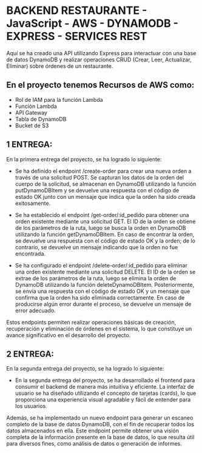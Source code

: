 # BACKEND RESTAURANTE - JavaScript - AWS - DYNAMODB - EXPRESS - SERVICES REST 

Aquí se ha creado una API utilizando Express para interactuar con una base de datos DynamoDB y realizar operaciones CRUD (Crear, Leer, Actualizar, Eliminar) sobre órdenes de un restaurante.

## En el proyecto tenemos Recursos de AWS como: 
- Rol de IAM para la función Lambda
- Función Lambda
- API Gateway
- Tabla de DynamoDB
- Bucket de S3

## 1 ENTREGA: 
En la primera entrega del proyecto, se ha logrado lo siguiente:

- Se ha definido el endpoint /create-order para crear una nueva orden a través de una solicitud POST. Se capturan los datos de la orden del cuerpo de la solicitud, se almacenan en DynamoDB utilizando la función putDynamoDBItem y se devuelve una respuesta con el código de estado OK junto con un mensaje que indica que la orden ha sido creada exitosamente.

- Se ha establecido el endpoint /get-order/:id_pedido para obtener una orden existente mediante una solicitud GET. El ID de la orden se obtiene de los parámetros de la ruta, luego se busca la orden en DynamoDB utilizando la función getDynamoDBItem. En caso de encontrar la orden, se devuelve una respuesta con el código de estado OK y la orden; de lo contrario, se devuelve un mensaje indicando que la orden no fue encontrada.

- Se ha configurado el endpoint /delete-order/:id_pedido para eliminar una orden existente mediante una solicitud DELETE. El ID de la orden se extrae de los parámetros de la ruta, luego se elimina la orden de DynamoDB utilizando la función deleteDynamoDBItem. Posteriormente, se envía una respuesta con el código de estado OK y un mensaje que confirma que la orden ha sido eliminada correctamente. En caso de producirse algún error durante el proceso, se devuelve un mensaje de error adecuado.

Estos endpoints permiten realizar operaciones básicas de creación, recuperación y eliminación de órdenes en el sistema, lo que constituye un avance significativo en el desarrollo del proyecto.

## 2 ENTREGA: 
En la segunda entrega del proyecto, se ha logrado lo siguiente:

- En la segunda entrega del proyecto, se ha desarrollado el frontend para consumir el backend de manera más intuitiva y eficiente. La interfaz de usuario se ha diseñado utilizando el concepto de tarjetas (cards), lo que proporciona una experiencia visual agradable y fácil de entender para los usuarios.

Además, se ha implementado un nuevo endpoint para generar un escaneo completo de la base de datos DynamoDB, con el fin de recuperar todos los datos almacenados en ella. Este endpoint permite obtener una visión completa de la información presente en la base de datos, lo que resulta útil para diversos fines, como análisis de datos o generación de informes.
